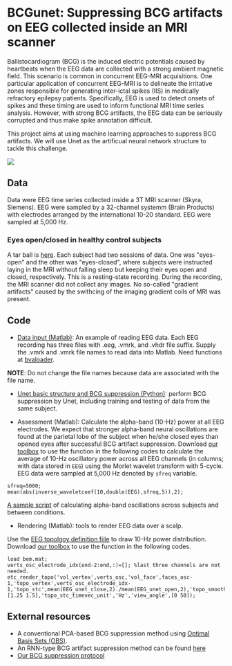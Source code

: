 # BCGunet: Suppressing BCG artifacts on EEG collected inside an MRI scanner

Ballistocardiogram (BCG) is the induced electric potentials caused by heartbeats when the EEG data are collected with a strong ambient magnetic field. This scenario is common in concurrent EEG-MRI acquisitions. One particular application of concurrent EEG-MRI is to delineate the irritative zones responsible for generating inter-ictal spikes (IIS) in medically refractory epilepsy patients. Specifically, EEG is used to detect onsets of spikes and these timing are used to inform functional MRI time series analysis. However, with strong BCG artifacts, the EEG data can be seriously corrupted and thus make spike annotation difficult.

This project aims at using machine learning approaches to suppress BCG artifacts. We will use Unet as the artificual neural network structure to tackle this challenge.

![](https://github.com/fahsuanlin/BCGunet/blob/main/images/alpha_annot.png)

## Data

Data were EEG time series collected inside a 3T MRI scanner (Skyra, Siemens). EEG were sampled by a 32-channel systemm (Brain Products) with electrodes arranged by the international 10-20 standard. EEG were sampled at 5,000 Hz.

### Eyes open/closed in healthy control subjects
A tar ball is [here](https://drive.google.com/file/d/1Te94WlQ4nGCT3rnij_w0pbPFhRcaphGJ/view?usp=share_link). Each subject had two sessions of data. One was "eyes-open" and the other was "eyes-closed", where subjects were instructed laying in the MRI without falling sleep but keeping their eyes open and closed, respectively. This is a resting-state recording. 
During the recording, the MRI scanner did not collect any images. No so-called "gradient artifacts" caused by the swithcing of the imaging gradient coils of MRI was present.

## Code
- [Data input (Matlab)](https://github.com/fahsuanlin/BCGunet/blob/main/matlab/read_eeg.m): An example of reading EEG data. Each EEG recording has three files with .eeg, .vmrk, and .vhdr file suffix. Supply the .vmrk and .vmrk file names to read data into Matlab. Need functions at [bvaloader](https://github.com/stefanSchinkel/bvaloader).

**NOTE**: Do not change the file names because data are associated with the file name.

- [Unet basic structure and BCG suppression (Python)](https://github.com/fahsuanlin/BCGunet/blob/main/bcg_unet/unet1d-simple.ipynb): perform BCG suppression by Unet, including training and testing of data from the same subject.

- Assessment (Matlab): Calculate the alpha-band (10-Hz) power at all EEG electrodes. We expect that stronger alpha-band neural oscillations are found at the parietal lobe of the subject when he/she closed eyes than opened eyes after successful BCG artifact suppression. Download [our toolbox](https://github.com/fahsuanlin/fhlin_toolbox) to use the function in the following codes to calculate the average of 10-Hz oscillatory power across all EEG channels (in columns; with data stored in `EEG`) using the Morlet wavelet transform with 5-cycle. EEG data were sampled at 5,000 Hz denoted by `sfreq` variable.

```
sfreq=5000;
mean(abs(inverse_waveletcoef(10,double(EEG),sfreq,5)),2);
```
[A sample script](https://github.com/fahsuanlin/BCGunet/blob/main/matlab/calc_alpha_unet.m) of calculating alpha-band oscillations across subjects and between conditions.


- Rendering (Matlab): tools to render EEG data over a scalp.

Use the [EEG topolgoy definition fiile](https://github.com/fahsuanlin/BCGunet/blob/main/matlab/bem.mat) to draw 10-Hz power distribution. Download [our toolbox](https://github.com/fahsuanlin/fhlin_toolbox) to use the  function in the following codes.
```
load bem.mat;
verts_osc_electrode_idx(end-2:end,:)=[]; %last three channels are not needed.
etc_render_topo('vol_vertex',verts_osc,'vol_face',faces_osc-1,'topo_vertex',verts_osc_electrode_idx-1,'topo_stc',mean(EEG_unet_close,2)./mean(EEG_unet_open,2),'topo_smooth',10,'topo_threshold',[1.25 1.5],'topo_stc_timevec_unit','Hz','view_angle',[0 50]);
```

## External resources
- A conventional PCA-based BCG suppression method using [Optimal Basis Sets (OBS)](https://www.sciencedirect.com/science/article/abs/pii/S1053811905004726?via%3Dihub).
- An RNN-type BCG artifact suppression method can be found [here](https://github.com/jiaangyao/BCGNet)
- [Our BCG suppression protocol](https://github.com/fahsuanlin/labmanual/wiki/18.-Suppression-of-ballistocardiography-artifacts-in-EEG-collected-inside-MRI)
